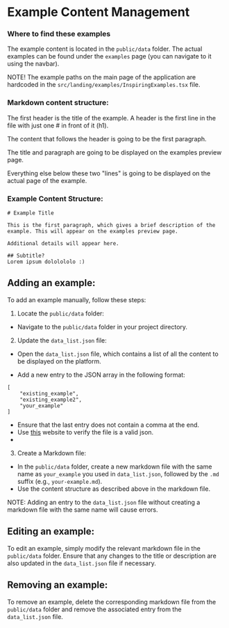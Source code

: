 
# Example Content Management
### Where to find these examples
The example content is located in the `public/data` folder.
The actual examples can be found under the `examples` page (you can navigate to it using the navbar).

NOTE! The example paths on the main page of the application are hardcoded in the `src/landing/examples/InspiringExamples.tsx` file.

### Markdown content structure:

The first header is the title of the example. A header is the first line in the file with just one # in front of it (h1).

The content that follows the header is going to be the first paragraph.

The title and paragraph are going to be displayed on the examples preview page.

Everything else below these two "lines" is going to be displayed on the actual page of the example.

  

### Example Content Structure:
```
# Example Title

This is the first paragraph, which gives a brief description of the example. This will appear on the examples preview page.

Additional details will appear here.

## Subtitle?
Lorem ipsum dololololo :)

```

## Adding an example:
To add an example manually, follow these steps:
1. Locate the `public/data` folder:

- Navigate to the `public/data` folder in your project directory.

2. Update the `data_list.json` file:

- Open the `data_list.json` file, which contains a list of all the content to be displayed on the platform.

- Add a new entry to the JSON array in the following format:
```
[
	"existing_example",
	"existing_example2",
	"your_example"
]
```

- Ensure that the last entry does not contain a comma at the end.
- Use [this](https://jsonlint.com/) website to verify the file is a valid json.
- 
3. Create a Markdown file:
- In the `public/data` folder, create a new markdown file with the same name as `your_example` you used in `data_list.json`, followed by the `.md` suffix (e.g., `your-example.md`).
- Use the content structure as described above in the markdown file.

NOTE: Adding an entry to the `data_list.json` file without creating a markdown file with the same name will cause errors.

## Editing an example:
To edit an example, simply modify the relevant markdown file in the `public/data` folder. Ensure that any changes to the title or description are also updated in the `data_list.json` file if necessary.

## Removing an example:
To remove an example, delete the corresponding markdown file from the `public/data` folder and remove the associated entry from the `data_list.json` file.